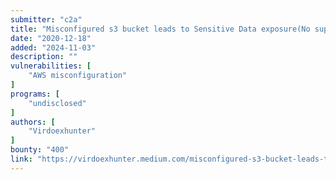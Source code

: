 ```yaml
---
submitter: "c2a"
title: "Misconfigured s3 bucket leads to Sensitive Data exposure(No super controls )"
date: "2020-12-18"
added: "2024-11-03"
description: ""
vulnerabilities: [
    "AWS misconfiguration"
]
programs: [
    "undisclosed"
]
authors: [
    "Virdoexhunter"
]
bounty: "400"
link: "https://virdoexhunter.medium.com/misconfigured-s3-bucket-leads-to-sensitive-data-exposure-no-super-controls-f47e26b586c6"
---
```




